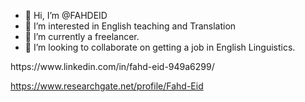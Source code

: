 - 👋 Hi, I’m @FAHDEID
- 👀 I’m interested in English teaching and Translation
- 🌱 I’m currently a freelancer.
- 💞️ I’m looking to collaborate on getting a job in English Linguistics.
<!---
FAHDEID/FAHDEID is a ✨ special ✨ repository because its `README.md` (this file) appears on your GitHub profile.
You can click the Preview link to take a look at your changes.
--->https://www.linkedin.com/in/fahd-eid-949a6299/
https://www.researchgate.net/profile/Fahd-Eid
